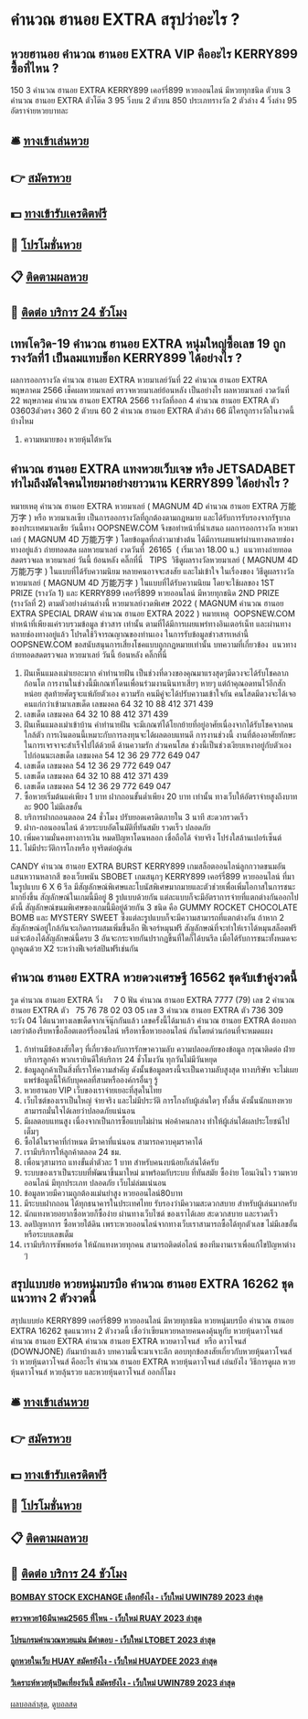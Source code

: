 # คำนวณ ฮานอย EXTRA สรุปว่าอะไร ?
## หวยฮานอย คำนวณ ฮานอย EXTRA VIP คืออะไร KERRY899 ซื้อที่ไหน ?
150
3 คำนวณ ฮานอย EXTRA KERRY899 เคอร์รี่899 หวยออนไลน์ มีหวยทุกชนิด ตัวบน
3 คำนวณ ฮานอย EXTRA ตัวโต๊ด
3
95
วิ่งบน
2 ตัวบน
850
ประเภทรางวัล
2 ตัวล่าง
4
วิ่งล่าง
95
อัตราจ่ายหวยบาทละ

## 🛎 [ทางเข้าเล่นหวย](https://bit.ly/3BG5bNw)
## 👉 [สมัครหวย](https://bit.ly/3BG5bNw)
## 💵 [ทางเข้ารับเครดิตฟรี](https://bit.ly/3C3mvgS)
## 👑 [โปรโมชั่นหวย](https://bit.ly/3C3mvgS)
## 📋 [ติดตามผลหวย](https://bit.ly/3C3mvgS)
## 📱 [ติดต่อ บริการ 24 ชัวโมง](https://bit.ly/3C3mvgS)

## เทพโควิด-19 คำนวณ ฮานอย EXTRA หนุ่มใหญ่ซื้อเลข 19 ถูกรางวัลที่1 เป็นลมแทบช็อก KERRY899 ได้อย่างไร ?
ผลการออกรางวัล คำนวณ ฮานอย EXTRA หวยมาเลย์วันที่ 22 คำนวณ ฮานอย EXTRA พฤษภาคม 2566 เช็คผลหวยมาเลย์ ตรวจหวยมาเลย์ย้อนหลัง
เป็นอย่างไร ผลหวยมาเลย์ งวดวันที่ 22 พฤษภาคม คำนวณ ฮานอย EXTRA 2566 รางวัลที่ออก 4 คำนวณ ฮานอย EXTRA ตัว 03603ตัวตรง 360 2 ตัวบน 60 2 คำนวณ ฮานอย EXTRA ตัวล่าง 66 มีใครถูกรางวัลในงวดนี้บ้างไหม
1. ความหมายของ หวยหุ้นไต้หวัน

## คำนวณ ฮานอย EXTRA แทงหวยเว็บเจษ หรือ JETSADABET ทำไมถึงมัดใจคนไทยมาอย่างยาวนาน KERRY899 ได้อย่างไร ?
หมายเหตุ คำนวณ ฮานอย EXTRA หวยมาเลย์ ( MAGNUM 4D คำนวณ ฮานอย EXTRA 万能万字 ) หรือ หวยมาเลเซีย เป็นการออกรางวัลที่ถูกต้องตามกฎหมาย และได้รับการรับรองจากรัฐบาลของประเทศมาเลเชีย
วันนี้ทาง OOPSNEW.COM จึงขอทำหน้าที่นำเสนอ ผลการออกรางวัล หวยมาเลย์ ( MAGNUM 4D 万能万字 ) โดยข้อมูลที่กล่าวมาข่างต้น ได้มีการเผยแพร่ผ่านทางหลายช่องทางอยู่แล้ว
ถ่ายทอดสด ผลหวยมาเลย์ งวดวันที่  26165  ( เริ่มเวลา 18.00 น.)
 แนวทางถ่ายทอดสดตรวจผล หวยมาเลย์ วันนี้ ย้อนหลัง คลิ๊กที่นี่  
TIPS  วิธีดูผลรางวัลหวยมาเลย์ ( MAGNUM 4D 万能万字 ) ในแบบที่ได้รับความนิยม
หลายคนอาจจะสงสัย และไม่เข้าใจ ในเรื่องของ วิธีดูผลรางวัล หวยมาเลย์ ( MAGNUM 4D 万能万字 ) ในแบบที่ได้รับความนิยม โดยจะใช้ผลของ 1ST PRIZE (รางวัล 1) และ KERRY899 เคอร์รี่899 หวยออนไลน์ มีหวยทุกชนิด 2ND PRIZE (รางวัลที่ 2) ตามตัวอย่างด่านล่างนี้
หวยมาเลย์งวดพิเศษ 2022 ( MAGNUM คำนวณ ฮานอย EXTRA SPECIAL DRAW คำนวณ ฮานอย EXTRA 2022 )
หมายเหตุ  OOPSNEW.COM ทำหน้าที่เพียงแค่รวบรวมข้อมูล ข่าวสาร เท่านั้น ตามที่ได้มีการเผยแพร่ทางอินเตอร์เน็ท และผ่านทางหลายช่องทางอยู่แล้ว โปรดใช้วิจารณญาณของท่านเอง ในการรับข้อมูลข่าวสารเหล่านี้ OOPSNEW.COM ขอสนับสนุนการเสี่ยงโชคแบบถูกกฎหมายเท่านั้น
บทความที่เกี่ยวข้อง
 แนวทางถ่ายทอดสดตรวจผล หวยมาเลย์ วันนี้ ย้อนหลัง คลิ๊กที่นี่  
1. ฝันเห็นแมลงเม่าเยอะมาก คำทำนายฝัน เป็นช่วงที่ดวงของคุณมาแรงสุดๆมีดวงจะได้รับโชคลาภก้อนโต การงานในช่วงนี้มีเกณฑ์โดนเพื่อนร่วมงานนินทาเสียๆ หายๆ แต่ถ้าคุณอดทนไว้อีกสักหน่อย สุดท้ายศัตรูจะแพ้ภัยตัวเอง ความรัก คนมีคู่จะได้ปรับความเข้าใจกัน คนโสดมีดวงจะได้เจอคนแก่กว่าเข้ามาเลขเด็ด เลขมงคล 64 32 10 88 412 371 439
2. เลขเด็ด เลขมงคล 64 32 10 88 412 371 439
3. ฝันเห็นแมลงเม่าเข้าบ้าน คำทำนายฝัน จะมีเกณฑ์ได้โยกย้ายที่อยู่อาศัยเนื่องจากได้รับโชคจากคนใกล้ตัว การเงินตอนนี้เหมาะกับการลงทุนจะได้ผลตอบแทนดี การงานช่วงนี้ งานที่ต้องอาศัยทักษะในการเจรจาจะสำเร็จไปได้ด้วยดี ด้านความรัก ส่วนคนโสด ช่วงนี้เป็นช่วงเงียบเหงาอยู่กับตัวเองไปก่อนนะเลขเด็ด เลขมงคล 54 12 36 29 772 649 047
4. เลขเด็ด เลขมงคล 54 12 36 29 772 649 047
5. เลขเด็ด เลขมงคล 64 32 10 88 412 371 439
6. เลขเด็ด เลขมงคล 54 12 36 29 772 649 047
7. ซื้อหวยเริ่มต้นแค่เพียง 1 บาท ฝากถอนขั้นต่ำเพียง 20 บาท เท่านั้น ทางเว็บให้อัตราจ่ายสูงถึงบาทละ 900 ไม่มีเลขอั้น
8. บริการฝากถอนตลอด 24 ชั่วโมง ปรับยอดเครดิตภายใน 3 นาที สะดวกรวดเร็ว
9. ฝาก-ถอนออนไลน์ ด้วยระบบอัตโนมัติที่ทันสมัย รวดเร็ว ปลอดภัย
10. เพิ่มความมั่นคงทางการเงิน หมดปัญหาโดนหลอก เชื่อถือได้ จ่ายจริง โปร่งใสล้านเปอร์เซ็นต์
11. ไม่มีประวัติการโกงหรือ ทุจริตต่อผู้เล่น

CANDY คำนวณ ฮานอย EXTRA BURST KERRY899 เกมสล็อตออนไลน์ลูกกวาดขนมอันแสนหวานหลากสี ของเว็บพนัน SBOBET เกมสนุกๆ KERRY899 เคอร์รี่899 หวยออนไลน์ ที่มาในรูปแบบ 6 X 6 รีล มีสัญลักษณ์พิเศษและโบนัสพิเศษมากมายและตัวช่วยเพื่อเพิ่มโอกาสในการชนะมากยิ่งขึ้น สัญลักษณ์ในเกมนี้มีอยู่ 8 รูปแบบด้วยกัน แต่ละแบบก็จะมีอัตราการจ่ายที่แตกต่างกันออกไป ดังนี้
สัญลักษณ์ขนมพิเศษของเกมนี้มีอยู่ด้วยกัน 3 ชนิด คือ GUMMY ROCKET CHOCOLATE BOMB และ MYSTERY SWEET ซึ่งแต่ละรูปแบบก็จะมีความสามารถที่แตกต่างกัน ถ้าหาก 2 สัญลักษณ์อยู่ใกล้กันจะเกิดการผสมเพิ่มขึ้นอีก
ฟีเจอร์หมุนฟรี สัญลักษณ์ที่จะทำให้เราได้หมุนสล็อตฟรี แต่จะต้องได้สัญลักษณ์นี้ครบ 3 อันจะกระจายกันปรากฏขึ้นที่ใดก็ได้บนรีล เมื่อได้รับการชนะทั้งหมดจะถูกคูณด้วย X2 ระหว่างฟีเจอร์สปินฟรีเช่นกัน

## คำนวณ ฮานอย EXTRA หวยดวงเศรษฐี 16562 ชุดจับเข้าคู่งวดนี้
รูด คำนวณ ฮานอย EXTRA วิ่ง     7 0
ฟัน คำนวณ ฮานอย EXTRA 7777 (79)
เลข 2 คำนวณ ฮานอย EXTRA ตัว   75 76 78 02 03 05
เลข 3 คำนวณ ฮานอย EXTRA ตัว 736 309
ระวัง 04
ได้แนวทางเลขเด็ดจากเจ๊นุ๊กกันแล้ว เลขครั้งนี้ได้มาแล้ว คำนวณ ฮานอย EXTRA ต้องบอกเลยว่าต้องรีบหาซื้อล็อตเตอร์รี่ออนไลน์ หรือหาซื้อหวยออนไลน์ กันโดยด่วนก่อนที่จะหมดแผง
1. ถ้าท่านมีข้อสงสัยใดๆ ที่เกี่ยวข้องกับการรักษาความลับ ความปลอดภัยของข้อมูล กรุณาติดต่อ ฝ่ายบริการลูกค้า พวกเรายินดีให้บริการ 24 ชั่วโมงวัน ทุกวันไม่มีวันหยุด
2. ข้อมูลลูกค้าเป็นสิ่งที่เราให้ความสำคัญ ดังนั้นข้อมูลตรงนี้จะเป็นความลับสูงสุด ทางบริษัท จะไม่เผยแพร่ข้อมูลนี้ให้กับบุคคลที่สามหรือองค์กรอื่นๆ รู้
3. หวยฮานอย VIP เว็บของเราจ่ายเยอะที่สุดในไทย
4. เว็บไซต์ของเราเป็นใหญ่ จ่ายจริง และไม่มีประวัติ การโกงกับผู้เล่นใดๆ ทั้งสิ้น ดังนั้นนักแทงหวยสามารถมั่นใจได้เลยว่าปลอดภัยแน่นอน
5. มีผลตอบแทนสูง เนื่องจากเป็นการซื้อแบบไม่ผ่าน พ่อค้าคนกลาง ทำให้ผู้เล่นได้ผลประโยชน์ไปเต็มๆ
6. ซื้อได้ในราคาที่กำหนด มีราคาที่แน่นอน สามารถควบคุมราคาได้
7. เรามีบริการให้ลูกค้าตลอด 24 ชม.
8. เพื่อนๆสามารถ แทงขั้นต่ำตัวละ 1 บาท สำหรับคนงบน้อยก็เล่นได้ครับ
9. ระบบของเราเป็นระบบที่พัฒนาขึ้นมาใหม่ มาพร้อมกับระบบ ที่ทันสมัย ซื้อง่าย โอนเงินไว รวมหวยออนไลน์ มีทุกประเภท ปลอดภัย เว็บไม่ล่มแน่นอน
10. ข้อมูลหวยมีความถูกต้องแม่นยำสูง หวยออนไลน์80บาท
11. มีระบบฝากถอน ได้ทุกธนาคารในประเทศไทย รับรองว่ามีความสะดวกสบาย สำหรับผู้เล่นมากครับ
12. นักแทงหวยอยากซื้อหวยก็ซื้อง่าย ผ่านทางเว็บไซต์ ของเราได้เลย สะดวกสบาย และรวดเร็ว
13. ลดปัญหาการ ซื้อหวยใต้ดิน เพราะหวยออนไลน์จากทางเว็บเราสามารถซื้อได้ทุกตัวเลข ไม่มีเลขอั้น หรือระบบเลขเต็ม
14. เรามีบริการซัพพอร์ต ให้นักแทงหวยทุกคน สามารถติดต่อไลน์ ของทีมงานเราเพื่อแก้ไขปัญหาต่าง ๆ

## สรุปแบบย่อ หวยหนุ่มบรบือ คำนวณ ฮานอย EXTRA 16262 ชุดแนวทาง 2 ตัวงวดนี้
สรุปแบบย่อ KERRY899 เคอร์รี่899 หวยออนไลน์ มีหวยทุกชนิด หวยหนุ่มบรบือ คำนวณ ฮานอย EXTRA 16262 ชุดแนวทาง 2 ตัวงวดนี้ เชื่อว่าเซียนหวยหลายคนคงคุ้นหูกับ หวยหุ้นดาวโจนส์ คำนวณ ฮานอย EXTRA คำนวณ ฮานอย EXTRA หวยดาวโจนส์  หรือ ดาวโจนส์ (DOWNJONE) กันมาบ้างแล้ว บทความนี้จะมาเจาะลึก ตอบทุกข้อสงสัยเกี่ยวกับหวยหุ้นดาวโจนส์ ว่า หวยหุ้นดาวโจนส์ คืออะไร คำนวณ ฮานอย EXTRA หวยหุ้นดาวโจนส์ เล่นยังไง วิธีการดูผล หวยหุ้นดาวโจนส์ หวยลุ้นรวย และหวยหุ้นดาวโจนส์ ออกกี่โมง

## 🛎 [ทางเข้าเล่นหวย](https://bit.ly/3BG5bNw)
## 👉 [สมัครหวย](https://bit.ly/3BG5bNw)
## 💵 [ทางเข้ารับเครดิตฟรี](https://bit.ly/3C3mvgS)
## 👑 [โปรโมชั่นหวย](https://bit.ly/3C3mvgS)
## 📋 [ติดตามผลหวย](https://bit.ly/3C3mvgS)
## 📱 [ติดต่อ บริการ 24 ชัวโมง](https://bit.ly/3C3mvgS)

#### [BOMBAY STOCK EXCHANGE เลือกยังไง - เว็บใหม่ UWIN789 2023 ล่าสุด](https://atom.io/themes/bombay%20stock%20exchange%20เลือกยังไง%20-%20เว็บใหม่%20uwin789%202023%20ล่าสุด)
#### [ตรวจหวย16มีนาคม2565 ที่ไหน - เว็บใหม่ RUAY 2023 ล่าสุด](https://atom.io/themes/ตรวจหวย16มีนาคม2565%20ที่ไหน%20-%20เว็บใหม่%20ruay%202023%20ล่าสุด)
#### [โปรแกรมคำนวณหวยแม่น มีคำตอบ - เว็บใหม่ LTOBET 2023 ล่าสุด](https://atom.io/themes/โปรแกรมคำนวณหวยแม่น%20มีคำตอบ%20-%20เว็บใหม่%20ltobet%202023%20ล่าสุด)
#### [ถูกหวยในเว็บ HUAY สมัครยังไง - เว็บใหม่ HUAYDEE 2023 ล่าสุด](https://atom.io/themes/ถูกหวยในเว็บ%20huay%20สมัครยังไง%20-%20เว็บใหม่%20huaydee%202023%20ล่าสุด)
#### [วิเคราะห์หวยหุ้นปิดเที่ยงวันนี้ สมัครยังไง - เว็บใหม่ UWIN789 2023 ล่าสุด](https://atom.io/themes/วิเคราะห์หวยหุ้นปิดเที่ยงวันนี้%20สมัครยังไง%20-%20เว็บใหม่%20uwin789%202023%20ล่าสุด)

[ผลบอลล่าสุด](https://siamsport.tv "ผลบอลล่าสุด"), [ดูบอลสด](https://siamsport.tv/ดูบอลสด "ดูบอลสด")